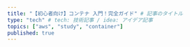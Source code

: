 ```yaml
---
title: "【初心者向け】コンテナ 入門！完全ガイド" # 記事のタイトル
type: "tech" # tech: 技術記事 / idea: アイデア記事
topics: ["aws", "study", "container"]
published: true
---
```


